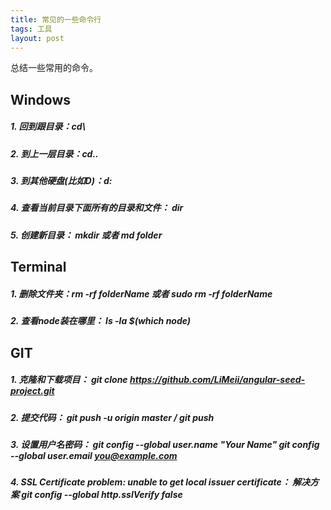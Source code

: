 ```yaml
---
title: 常见的一些命令行
tags: 工具
layout: post
---
```



总结一些常用的命令。


## Windows

##### 1. 回到跟目录：cd\
##### 2. 到上一层目录：cd..
##### 3. 到其他硬盘(比如D)：d:
##### 4. 查看当前目录下面所有的目录和文件： dir
##### 5. 创建新目录： mkdir 或者 md folder

## Terminal

##### 1. 删除文件夹：rm -rf folderName 或者 sudo rm -rf folderName
##### 2. 查看node装在哪里： ls -la $(which node)

## GIT

##### 1. 克隆和下载项目： git clone  https://github.com/LiMeii/angular-seed-project.git
##### 2. 提交代码： git push -u origin master / git push
##### 3. 设置用户名密码： git config --global user.name "Your Name"  git config --global user.email you@example.com
##### 4. SSL Certificate problem: unable to get local issuer certificate： 解决方案 git config --global http.sslVerify false
    



